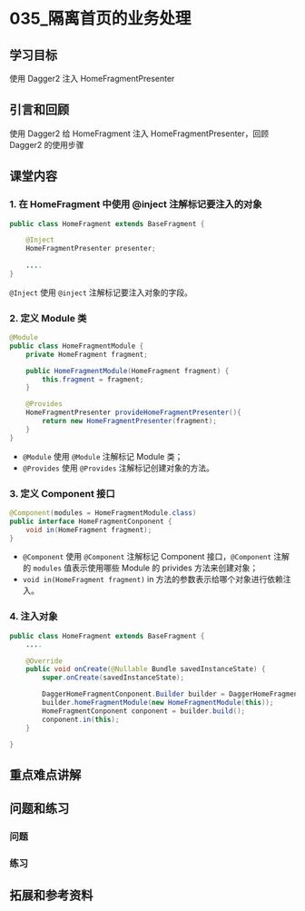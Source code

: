 # 035_隔离首页的业务处理
## 学习目标
使用 Dagger2 注入 HomeFragmentPresenter


## 引言和回顾
使用 Dagger2 给 HomeFragment 注入 HomeFragmentPresenter，回顾 Dagger2 的使用步骤

## 课堂内容
### 1. 在 HomeFragment 中使用 @inject 注解标记要注入的对象

```java
public class HomeFragment extends BaseFragment {

    @Inject
    HomeFragmentPresenter presenter;
    
    ....
}
```

`@Inject` 使用 `@inject` 注解标记要注入对象的字段。

### 2. 定义 Module 类

```java
@Module
public class HomeFragmentModule {
    private HomeFragment fragment;

    public HomeFragmentModule(HomeFragment fragment) {
        this.fragment = fragment;
    }

    @Provides
    HomeFragmentPresenter provideHomeFragmentPresenter(){
        return new HomeFragmentPresenter(fragment);
    }
}
```

- `@Module` 使用 `@Module` 注解标记 Module 类；
- `@Provides` 使用 `@Provides` 注解标记创建对象的方法。

### 3. 定义 Component 接口

```java
@Component(modules = HomeFragmentModule.class)
public interface HomeFragmentConponent {
    void in(HomeFragment fragment);
}
```

- `@Component` 使用 `@Component` 注解标记 Component 接口，`@Component` 注解的 `modules` 值表示使用哪些 Module 的 privides 方法来创建对象；
- `void in(HomeFragment fragment)` in 方法的参数表示给哪个对象进行依赖注入。

### 4. 注入对象

```java
public class HomeFragment extends BaseFragment {
    ....

    @Override
    public void onCreate(@Nullable Bundle savedInstanceState) {
        super.onCreate(savedInstanceState);

        DaggerHomeFragmentConponent.Builder builder = DaggerHomeFragmentConponent.builder();
        builder.homeFragmentModule(new HomeFragmentModule(this));
        HomeFragmentConponent conponent = builder.build();
        conponent.in(this);
    }

}
```

## 重点难点讲解

## 问题和练习
### 问题

### 练习

## 拓展和参考资料
  
